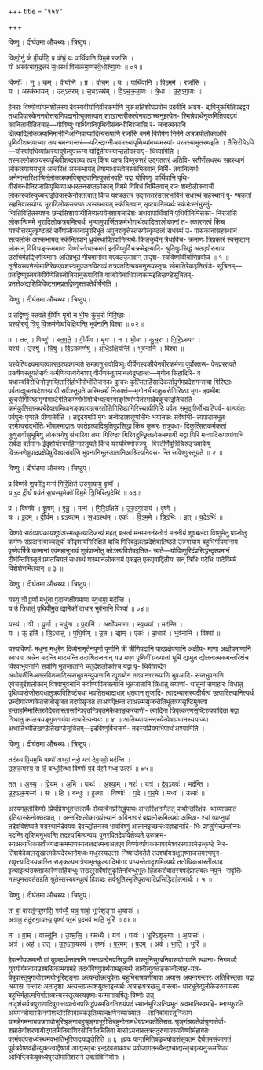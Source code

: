 +++
title = "१५४"

+++


विष्णुः। दीर्घतमा औचथ्यः। त्रिष्टुप्।

विष्णो॒र्नु कं॑ वी॒र्या॑णि॒ प्र वो॑चं॒ यः पार्थि॑वानि विम॒मे रजां॑सि ।  
यो अस्क॑भाय॒दुत्त॑रं स॒धस्थं॑ विचक्रमा॒णस्त्रे॒धोरु॑गा॒यः ॥ ०१॥

विष्णोः॑ । नु । क॒म् । वी॒र्या॑णि । प्र । वो॒च॒म् । यः । पार्थि॑वानि । वि॒ऽम॒मे । रजां॑सि ।  
यः । अस्क॑भायत् । उत्ऽत॑रम् । स॒धऽस्थ॑म् । वि॒ऽच॒क्र॒मा॒णः । त्रे॒धा । उ॒रु॒ऽगा॒यः ॥

हेनराः विष्णोर्व्यापनशीलस्य देवस्यवीर्याणिवीरकर्माणि नुकंअतिशीघ्रंप्रवोचं प्रब्रवीमि अत्रय- द्यपिनुकमितिपदद्वयं तथापियास्केननवोत्तराणिपदानीत्युक्तत्वात् शाखान्तरीकत्वेनपाठाच्चनुइत्येत- स्मिन्नेवार्थेनुकमितिपदद्वयं कानितानीतितत्राह—योविष्णुः पार्थिवानिपृथिवीसंबन्धीनिरजांसि रं- जनात्मकानि क्षित्यादिलोकत्रयाभिमानीनिअग्निवाय्वादित्यरूपाणि रजांसि वममे विशेषेण निर्ममे अत्रत्रयोलोकाअपि पृथिवीशब्दवाच्याः तथाचमन्त्रान्तरं—यदिन्द्राग्नीअवमस्यांपृथिव्यांमध्यमस्यां- परमस्यामुतस्थइति । तैत्तिरीयेऽपि—योस्यांपृथिव्यांअस्यायुषेत्युपक्रम्य योद्वितीयस्यान्तृतीयस्यांपृ- थिव्यामिति । तस्माल्लोकत्रयस्यपृथिवीशब्दवाच्य त्वम् किंच यश्च विष्णुरुत्तरं उद्गततरं अतिवि- स्तीर्णंसधस्थं सहस्थानं लोकत्रयाश्रयभूतं अन्तरिक्षं अस्कभायत् तेषामाधारत्वेनस्कंभितवान् निर्मि- तवानित्यर्थः अनेनान्तरिक्षाश्रितंलोकत्रयमपिसृष्टवानित्युक्तंभवति यद्वा योविष्णुः पार्थिवानि पृथि- वीसंबन्धीनिरजांसिपृथिव्याअधस्तनसप्तलोकान् विममे विविधं निर्मितवान् रजः शब्दोलोकवाची लोकारजांस्युच्यन्तइतियास्केनोक्तत्वात् किंच यश्चउत्तरं उद्गततरंउत्तरभाविनं सधस्थं सहस्थानं पु- ण्यकृतां सहनिवासयोग्यं भूरादिलोकसप्तकं अस्कभायत् स्कंभितवान् सृष्टवानित्यर्थः स्कंभेःस्तंभुस्तुं- भ्वितिविहितस्यश्नः छन्दसिशायज्पीतिव्यत्ययेनशायजादेशः अथवापार्थिवानि पृथिवीनिमित्तका- निरजांसि लोकान्विममे भूरादिलोकत्रयमित्यर्थः भूम्यामुपार्जितकर्मभोगार्थत्वादितरलोकानां त- त्कारणत्वं किंच यश्चोत्तरमुत्कृष्टतरं सर्वेषांलोकानामुपरिभूतं अपुनरावृत्तेस्तस्योत्कृष्टत्वं सधस्थं उ- पासकानांसहस्थानं सत्यलोकं अस्कभायत् स्कंभितवान् ध्रुवंस्थापितवानित्यर्थः किङ्कुर्वन् त्रेधाविच- क्रमाणः त्रिप्रकारं स्वसृष्टान् लोकान् विविधङ्क्रममाणः विष्णोस्त्रेधाक्रमणं इदंविष्णुर्विचक्रमेइत्यादि- श्रुतिषुप्रसिद्धं अतएवोरुगायः उरुभिर्महद्भिर्गीयमानः अतिप्रभूतं गीयमानोवा यएवङ्कृतवान् तादृश- स्यविष्णोर्वीर्याणिप्रवोचं ॥ १ ॥ तृतीयसवनेसोमातिरेकएवशस्त्रमुपजनयितव्यं तत्रप्रतदित्ययमनुरूपस्तृचः सोमातिरेकइतिखंडे- सूत्रितम्—प्रतद्विष्णुस्तवतेवीर्येणेतिस्तोत्रियानुरूपाविति वाजपेयेनाधिपत्यकामइतिखण्डेसूत्रितम्- प्रतत्तेअद्यशिपिविष्टनामप्रतद्विष्णुस्तवतेवीर्येणेति ।

विष्णुः। दीर्घतमा औचथ्यः। त्रिष्टुप्।

प्र तद्विष्णुः॑ स्तवते वी॒र्ये॑ण मृ॒गो न भी॒मः कु॑च॒रो गि॑रि॒ष्ठाः ।  
यस्यो॒रुषु॑ त्रि॒षु वि॒क्रम॑णेष्वधिक्षि॒यन्ति॒ भुव॑नानि॒ विश्वा॑ ॥ ०२॥

प्र । तत् । विष्णुः॑ । स्त॒व॒ते॒ । वी॒र्ये॑ण । मृ॒गः । न । भी॒मः । कु॒च॒रः । गि॒रि॒ऽस्थाः ।  
यस्य॑ । उ॒रुषु॑ । त्रि॒षु । वि॒ऽक्रम॑णेषु । अ॒धि॒ऽक्षि॒यन्ति॑ । भुव॑नानि । विश्वा॑ ॥

यस्येतिवक्ष्यमाणत्वात्सइत्यवगम्यते समहानुभावोविष्णुः वीर्येणस्वकीयेनवीरकर्मणा पूर्वोक्तरू- पेणप्रस्तवते प्रकर्षेणस्तूयतेसर्वैः कर्मणिव्यत्ययेनशप् वीर्येणस्तूयमानत्वेदृष्टान्तः—मृगोन सिंहादिरि- व यथास्वविरोधिनोमृगय्हितासिंहोभीमोभीतिजनकः कुचरः कुत्सितहिंसादिकर्तादुर्गमप्रदेशगन्तावा गिरिष्ठाः पर्वताद्युन्नतप्रदेशस्थायी सर्वैःस्तूयते अस्मिन्नर्थे निरुक्तं—मृगोनभीमःकुचरोगिरिष्ठाः मृग- इवभीमः कुचरोगिरिष्ठामृगोमार्ष्टेर्गतिकर्मणोभीमोबिभ्यत्यस्माद्भीष्मोप्येतस्मादेवकुचरइतिचरति- कर्मकुत्सितमथचेद्देवताभिधानङ्क्वायन्नचरतीतिगिरिष्ठागिरिस्थायीगिरिः पर्वतः समुद्गीर्णोभवतिपर्व- वान्पर्वतः पर्वपुनः पृणातेः प्रीणातेर्वेति । तद्वदयमपि मृगः अन्वेष्टाशत्रूणांभीमः भयानकः सर्वेषांभी- त्यपादानभूतः परमेश्वराद्भीतिः भीषास्माद्वातः पवतेइत्यादिश्रुतिषुप्रसिद्धा किंच कुचरः शत्रुवधा- दिकुत्सितकर्मकर्ता कुषुसर्वासुभूमिषु लोकत्रयेषु संचारिवा तथा गिरिष्ठाः गिरिवदुच्छ्रितलोकस्थायी यद्वा गिरि मन्त्रादिरूपायांवाचि सर्वदा वर्तमानः ईदृशोयंस्वमहिम्नास्तूयते किंच यस्यविष्णोरुरुषु- विस्तीर्णेषुत्रित्रिरुङ्ख्याकेषु विक्रमणेषुपादप्रक्षेपेषुविश्वासर्वाणि भुवनानिभूतजातानिआश्रित्यनिवस- न्ति सविष्णुःस्तूयते ॥ २ ॥

विष्णुः। दीर्घतमा औचथ्यः। त्रिष्टुप्।

प्र विष्ण॑वे शू॒षमे॑तु॒ मन्म॑ गिरि॒क्षित॑ उरुगा॒याय॒ वृष्णे॑ ।  
य इ॒दं दी॒र्घं प्रय॑तं स॒धस्थ॒मेको॑ विम॒मे त्रि॒भिरित्प॒देभिः॑ ॥ ०३॥

प्र । विष्ण॑वे । शू॒षम् । ए॒तु॒ । मन्म॑ । गि॒रि॒ऽक्षिते॑ । उ॒रु॒ऽगा॒याय॑ । वृष्णे॑ ।  
यः । इ॒दम् । दी॒र्घम् । प्रऽय॑तम् । स॒धऽस्थ॑म् । एकः॑ । वि॒ऽम॒मे । त्रि॒ऽभिः । इत् । प॒देऽभिः॑ ॥

विष्णवे सर्वव्यापकायशूषंअस्मत्कृत्यादिजन्यं महत् बलत्वं मन्ममननंस्तोत्रं मननीयं शूषंबलंवा विष्णुमेतु प्राप्नोतु कर्मणः संप्रदानत्वाच्चतुर्थी कीदृशायगिरिक्षिते वाचि गिरिवदुन्नतप्रदेशेवातिष्ठते उरुगायाय बहुभिर्गीयमानाय वृष्णेवर्षित्रे कामानां एवंमहानुभावं शूषंप्राप्नोतु कोऽस्यविशेषइतिउ- च्यते—योविष्णुरिदंप्रसिद्धन्दृश्यमानं दीर्घन्तिविस्तृतं प्रयतन्नियतं सधस्थं शस्थानंलोकत्रयं एकइत् एकएवाद्वितीयः सन् त्रिभिः पदेभिः पादैर्विममे विशेशेणमितवान् ॥ ३ ॥

विष्णुः। दीर्घतमा औचथ्यः। त्रिष्टुप्।

यस्य॒ त्री पू॒र्णा मधु॑ना प॒दान्यक्षी॑यमाणा स्व॒धया॒ मद॑न्ति ।  
य उ॑ त्रि॒धातु॑ पृथि॒वीमु॒त द्यामेको॑ दा॒धार॒ भुव॑नानि॒ विश्वा॑ ॥ ०४॥

यस्य॑ । त्री । पू॒र्णा । मधु॑ना । प॒दानि॑ । अक्षी॑यमाणा । स्व॒धया॑ । मद॑न्ति ।  
यः । ऊं॒ इति॑ । त्रि॒ऽधातु॑ । पृ॒थि॒वीम् । उ॒त । द्याम् । एकः॑ । दा॒धार॑ । भुव॑नानि । विश्वा॑ ॥

यस्यविष्णोः मधुना मधुरेण दिव्येनामृतेनपूर्णा पूर्णानि त्री त्रीणिपदानि पादप्रक्षेपणानि अक्षीय- माणा अक्षीयमाणानि स्वधया अन्नेन मदन्ति मादयन्ति तदाश्रितजनान् यउ यएव पृथिवीं प्रख्यातां भूमिं द्यामुत द्योतनात्मकमन्तरिक्षंच विश्वाभुवनानि सर्वाणि भूतजातानि चतुर्दशलोकांश्च यद्वा पृ- थिवीशब्देन अधोवर्तीनिअतलवितलादिसप्तभुवनन्युपात्तानि द्युशब्देन तदवान्तररूपाणि भुवआदि- सप्तभुवनानि एवंचतुर्दशलोकान् विश्वाभुवनानि सर्वाण्यपितत्रत्यानि भूतजातानि त्रिधातु त्रयाणां- धातूनां समाहारः त्रिधातु पृथिव्यप्तेजोरूपधातुत्रयविशिष्टंयथा भवतितथादाधार धृतवान् तुजादि- त्वादभ्यासस्यदीर्घत्वं उत्पादितवानित्यर्थः छन्दोगारण्यकेतत्तेजोसृजत तदपोसृजत ताआपऎक्षन्त ताअन्नमसृजन्तेतिभूतत्रयसृष्टिमुक्त्वा हन्ताहमिमास्तिस्रोदेवतास्तासान्त्रिवृतन्त्रिवृतमेकैकाङ्करवाणी- त्यादिना त्रिवृत्करणसृष्टिरुपपादिता यद्वा त्रिधातु कालत्रयङ्गुणत्रयंवा दाधारेत्यन्वयः ॥ ४ ॥ आतिथ्यायान्त्दस्येत्येषाप्रधानस्ययाज्या अथातिथ्येतिखण्डेतिखण्डेसूत्रितम्—इदंविष्णुर्विचक्रमे- तदस्यप्रियमभिपाथोअश्यामिति ।

विष्णुः। दीर्घतमा औचथ्यः। त्रिष्टुप्।

तद॑स्य प्रि॒यम॒भि पाथो॑ अश्यां॒ नरो॒ यत्र॑ देव॒यवो॒ मद॑न्ति ।  
उ॒रु॒क्र॒मस्य॒ स हि बन्धु॑रि॒त्था विष्णोः॑ प॒दे प॑र॒मे मध्व॒ उत्सः॑ ॥ ०५॥

तत् । अ॒स्य॒ । प्रि॒यम् । अ॒भि । पाथः॑ । अ॒श्या॒म् । नरः॑ । यत्र॑ । दे॒व॒ऽयवः॑ । मद॑न्ति ।  
उ॒रु॒ऽक्र॒मस्य॑ । सः । हि । बन्धुः॑ । इ॒त्था । विष्णोः॑ । प॒दे । प॒र॒मे । मध्वः॑ । उत्सः॑ ॥

अस्यमहतोविष्णोः प्रियंप्रियभूतन्तत्सर्वैः सेव्यत्वेनप्रसिद्धंपाथः अन्तरिक्षनामैतत् पाथोन्तरिक्षंप- थाव्याख्यातं इतियास्केनोक्तत्वात् । अन्तरिक्षलोकाख्यंस्थानं अविनश्वरं ब्रह्मलोकमित्यर्थः अभिअ- श्यां व्याप्नुयां तदेवविशेष्यते यत्रस्थानेदेवयवः देवन्द्योतनस्व भावंविष्णुं आत्मनइच्छन्तःयज्ञदानादि- भिः प्राप्तुमिच्छन्तोनरः मदन्ति तृप्तिमनुभवन्ति तदश्यामित्यन्वयः पुनरपितदेवविशेष्यते उरुक्रम- स्यअत्यधिकंसर्वंजगदाक्रममाणस्यतत्तदात्मनाअतएव विष्णोर्व्यापकस्यपरमेश्वरस्यपरमेउत्कृष्टे निर- तिशयेकेवलसुखात्मकेपदेस्थानेमध्वः मधुरस्यउत्सः निष्पन्दोवर्तते तदश्यांयत्रक्षुत्तृष्णाजरामरणपुन- रावृत्त्यादिभयन्नास्ति सङ्कल्पमात्रेणामृतकुल्यादिभोगाः प्राप्यन्तेतादृशमित्यर्थः ततोधिकन्नास्तीत्याह इत्थाइत्थंउक्तप्रकारेणसहिबन्धुः सखलुसर्वेषांसुकृतिनांबन्धुभूतः हितकरोवातस्यपदंप्राप्तवतः नपुन- रावृत्तिः नसपुनरावर्ततइति श्रुतेस्तस्यबन्धुत्वं हिशब्दः सर्वश्रुतिस्मृतिपुराणादिप्रसिद्धिद्योतनार्थः ॥ ५ ॥

विष्णुः। दीर्घतमा औचथ्यः। त्रिष्टुप्।

ता वां॒ वास्तू॑न्युश्मसि॒ गम॑ध्यै॒ यत्र॒ गावो॒ भूरि॑शृङ्गा अ॒यासः॑ ।  
अत्राह॒ तदु॑रुगा॒यस्य॒ वृष्णः॑ पर॒मं प॒दमव॑ भाति॒ भूरि॑ ॥ ०६॥

ता । वा॒म् । वास्तू॑नि । उ॒श्म॒सि॒ । गम॑ध्यै । यत्र॑ । गावः॑ । भूरि॑ऽशृङ्गाः । अ॒यासः॑ ।  
अत्र॑ । अह॑ । तत् । उ॒रु॒ऽगा॒यस्य॑ । वृष्णः॑ । प॒र॒मम् । प॒दम् । अव॑ । भा॒ति॒ । भूरि॑ ॥

हेपत्नीयजमानौ वां युष्मदर्थन्तातानि गन्तव्यत्वेनप्रसिद्धानि वास्तूनिसुखनिवासयोग्यानि स्थाना- निगमध्यै युवयोर्गमनायउश्मसिकामयामहे तदर्थंविष्णुंप्रार्थयामइत्यर्थः तानीत्युक्तङ्कानीत्याह-यत्र- येषुवास्तुषुगावोरश्मयोभूरिशृङ्गाः अत्यन्तोन्नत्युपेताः बहुभिराश्रयणीयावा अयासः अयनागन्तारः अतिविस्तृताः यद्वा अयासः गन्तारः अतादृशाः अत्यन्तप्रकाशयुक्ताइत्यर्थः अत्राहअत्रखलु वास्त्वा- धारभूतेद्युलोकेउरुगायस्य बहुभिर्महात्मभिर्गातव्यस्यस्स्तुत्यस्यवृष्णः कामानांवर्षितुः विष्णोः तत् तादृशंसर्वत्रपुराणादिषुगन्तव्यत्वेनप्रसिद्धंपरमन्निरतिशयंपदं स्थानंभूरिअतिप्रभूतं अवभातिस्वमहि- म्नास्फुरति अयंमन्त्रोयास्केनगोशब्दोरश्मिवाचकइतिव्याचक्षणेनव्याख्यातः—तानिवांवास्तूनिकाम- यामहेगमनाययत्रगावोभूरिश्रृङ्गाबहुश्रृङ्गाभूरीतिबहुनोनामधेयंप्रभवतीतिसतः श्रृङ्गंश्रयतेर्वाश्रृणातेर्वा- शम्रातेर्वाशरणायोद्गतमितिवाशिरसोनिर्गतमितिवा यासोऽयनास्तत्रतदुरुगायस्यविष्णोर्महागतेः परमंपदंपरार्ध्यस्थमवभातिभूरिपादःपद्यतेरिति ॥ ६ ॥प्रवः पान्तमितिषळृचंषोडशंसूक्तम् दैर्घतमसंजागतं पूर्वत्रवैष्णवंहीत्युक्तत्वाद्वैष्णवं आद्यस्तृचः इन्द्रदेवताकश्च प्रवोजागतन्त्वैन्द्रश्चाद्यस्तृचइत्यनुक्रमणिका आभिप्ल्विकेषूक्थ्येषुस्तोमातिशंसने उक्तोविनियोगः ।
